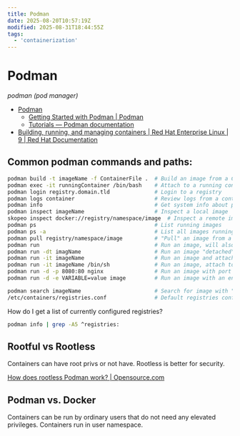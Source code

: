 ```yaml
---
title: Podman
date: 2025-08-20T10:57:19Z
modified: 2025-08-31T18:44:55Z
tags:
  - 'containerization'
---
```


# Podman

_podman (pod manager)_

* [Podman](https://podman.io/)
    * [Getting Started with Podman \| Podman](https://podman.io/docs)
    + [Tutorials — Podman documentation](https://docs.podman.io/en/latest/Tutorials.html)
* [Building, running, and managing containers \| Red Hat Enterprise Linux \| 9 \| Red Hat Documentation](https://docs.redhat.com/en/documentation/red_hat_enterprise_linux/9/html-single/building_running_and_managing_containers/index)

## Common podman commands and paths:

```bash
podman build -t imageName -f ContainerFile .  # Build an image from a ContainerFile
podman exec -it runningContainer /bin/bash    # Attach to a running container and execute a bash shell to use to run commands
podman login registry.domain.tld              # Login to a registry
podman logs container                         # Review logs from a container
podman info                                   # Get system info about podman like registries
podman inspect imageName                      # Inspect a local image
skopeo inspect docker://registry/namespace/image  # Inspect a remote image
podman ps                                     # List running images
podman ps -a                                  # List all images running or not
podman pull registry/namespace/image          # "Pull" an image from a registry
podman run                                    # Run an image, will also attempt to pull the image if it isn't already
podman run -dt imagName                       # Run an image "detached" with a "tty"
podman run -it imageName                      # Run an image and attach to the tty, only useful if container runs a shell
podman run -it imageName /bin/sh              # Run an image, attach to a tty running /bin/sh. More useful...
podman run -d -p 8080:80 nginx                # Run an image with port 8080 forwarded to 80 on the container
podman run -d -e VARIABLE=value image         # Run an image with an environment variable

podman search imageName                       # Search for image with "imageName" in the configured registries
/etc/containers/registries.conf               # Default registries config
```

How do I get a list of currently configured registries?

```bash
podman info | grep -A5 ^registries:
```

## Rootful vs Rootless

Containers can have root privs or not have. Rootless is better for security.

[How does rootless Podman work? \| Opensource.com](https://opensource.com/article/19/2/how-does-rootless-podman-work)

## Podman vs. Docker

Containers can be run by ordinary users that do not need any elevated privileges. Containers run in user namespace.
